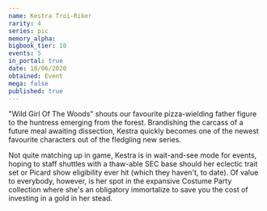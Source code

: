 ```yaml
---
name: Kestra Troi-Riker
rarity: 4
series: pic
memory_alpha:
bigbook_tier: 10
events: 5
in_portal: true
date: 18/06/2020
obtained: Event
mega: false
published: true
---
```


"Wild Girl Of The Woods" shouts our favourite pizza-wielding father figure to the huntress emerging from the forest. Brandishing the carcass of a future meal awaiting dissection, Kestra quickly becomes one of the newest favourite characters out of the fledgling new series.

Not quite matching up in game, Kestra is in wait-and-see mode for events, hoping to staff shuttles with a thaw-able SEC base should her eclectic trait set or Picard show eligibility ever hit (which they haven't, to date). Of value to everybody, however, is her spot in the expansive Costume Party collection where she's an obligatory immortalize to save you the cost of investing in a gold in her stead.
